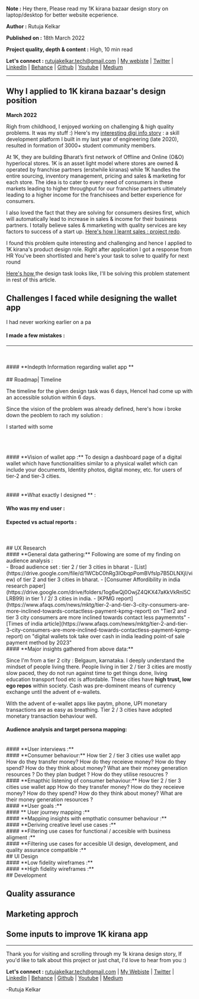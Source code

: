 **Note :** Hey there, Please read my 1K kirana bazaar design story on laptop/desktop for better website ecperience.

**Author :** Rutuja Kelkar

**Published on :** 18th March 2022

**Project quality, depth & content :** High, 10 min read

**Let's connect :** 
<rutujakelkar.tech@gmail.com> | [My webiste](https://www.rutujakelkar.com/) | [Twitter](https://twitter.com/therutujakelkar) | [Linkedln](https://www.linkedin.com/in/rutuja-kelkar/) | [Behance](https://www.behance.net/RutujaKelkarDesigns) | [Github](https://github.com/Rutuja-Kelkar) | [Youtube](https://www.youtube.com/channel/UCiqB7um9VmhUrFlUv-6X4LQ) | [Medium](https://medium.com/@Rutuja.Kelkar)

**********************************************************************************************************************************************************************************

## Why I applied to 1K kirana bazaar's design position 
**March 2022**

Righ from childhood, I enjoyed working on challenging & high quality problems. It was my stuff :)
Here's my [interesting digi info story](https://www.rutujakelkar.com/) : a skill development platform I built in my last year of engineering (late 2020), resulted in formation of 3000+ student community members. 

At 1K, they are building Bharat’s first network of Offline and Online (O&O) hyperlocal stores. 1K is an asset light model where stores are owned & operated by franchise partners (erstwhile kiranas) while 1K handles the entire sourcing, inventory management, pricing and sales & marketing for each store. The idea is to cater to every need of consumers in these markets leading to higher throughput for our franchise partners ultimately leading to a higher income for the franchisees and better experience for consumers.

I also loved the fact that they are solving for consumers desires first, which will automatically lead to increase in sales & income for their business partners. I totally believe sales & mmarketing with quality services are key factors to success of a start up. [Here's how I learnt sales : project redo](https://rutuja-kelkar.github.io/redo/).

I found this problem quite interesting and challenging and hence I applied to 1K kirana's product design role. Right after application I got a response from HR You've been shortlisted and here's your task to solve to qualify for next round 

[Here's how ](https://rutuja-kelkar.github.io/redo/) the design task looks like, I'll be solving this problem statement in rest of this article.

  
## Challenges I faced while designing the wallet app
I had never working earlier on a pa
  
 
  
#### **I made a few mistakes :** 
 

**************************************************************************************************************************************************************************
<br>
<br>
#### **Indepth Information regarding wallet app **
<br>
<br>
## Roadmap| Timeline 

The timeline for the given design task was 6 days, HenceI had come up with an accessible solution within 6 days.

Since the vision of the problem was already defined, here's how i broke down the peoblem to rach my solution :

I started with some 
  
 
<br>
<br>
<br>
#### **Vision of wallet app :**
To design a dashboard page of a digital wallet which have functionalities similar to a
physical wallet which can include your documents, Identity photos, digital money,
etc. for users of tier-2 and tier-3 cities.
<br>
<br>
<br>
####  **What exactly I designed ** :

#### **Who was my end user** :


#### **Expected vs actual reports** :
<br>
<br>
## UX Research
<br>
#### **General data gathering:**
Following are some of my finding on audience analysis :<br />
- Broad audience set : tier 2 / tier 3 cities in bharat
- [List](https://drive.google.com/file/d/1WCbC0hRg3lObqpPomBVfsIp7B5DLNXjI/view) of tier 2 and tier 3 cities in bharat.
- [Consumer Affordibility in india research paper](https://drive.google.com/drive/folders/1og6wQj0OwjZ4QKX47aKkVkRnl5CLRB99) in tier 1 / 2/ 3 cities in india.
- [KPMG report](https://www.afaqs.com/news/mktg/tier-2-and-tier-3-city-consumers-are-more-inclined-towards-contactless-payment-kpmg-report) on "Tier2 and tier 3 city consumers are more inclined towards contact less paymemnts" 
- [Times of india article](https://www.afaqs.com/news/mktg/tier-2-and-tier-3-city-consumers-are-more-inclined-towards-contactless-payment-kpmg-report) on "digital wallets tok take over cash in india leading point-of sale payment method by 2023"

<br>
#### **Major insights gathered from above data:**

Since I'm from a tier 2 city : Belgaum, karnataka. I deeply understand the mindset of people living there. People living in tier 2 / tier 3 cities are mostly slow paced, they do not run against time to get things done, living education transport food etc is affordable. These cities have **high trust, low ego repos** within society. Cash was pre-dominent means of currency exchange until the advent of e-wallets.

With the advent of e-wallet apps like paytm, phone, UPI monetary transactions are as easy as breathing. Tier 2 / 3 cities have adopted monetary transaction behaviour well. 
<br>
#### **Audience analysis and target persona mapping:**
<br>
#### **User interviews :**
<br>
#### **Consumer behaviour:**
How tier 2 / tier 3 cities use wallet app 
How do they transfer money?
How do they receieve money?
How do they spend?
How do they think about money?
What are their money generation resources ?
Do they plan budget ?
How do they utilise resoucres ?
<br>
#### **Emapthic listening of consumer behaviour:**
How tier 2 / tier 3 cities use wallet app 
How do they transfer money?
How do they receieve money?
How do they spend?
How do they think about money?
What are their money generation resources ?
<br>
#### **User goals :**
<br>
#### ** User journey mapping :**
<br>
#### **Mapping insights with empthatic consumer behaviour :**
<br>
#### **Deriving creative level use cases :**
<br>
#### **Filtering use cases for functional / accesible with business aligment :**
<br>
#### **Filtering use cases for accesible UI design, development, and quality assurance compatible :**
<br>
## UI Design
<br>
#### **Low fidelity wireframes :**
<br>
#### **High fidelity wireframes :**
<br>
## Development 

## Quality assurance

## Marketing approch

## Some inputs to improve 1K kirana app 


**************************************************************************************************************************************************************************
Thank you for visiting and scrolling through my 1k kirana design story, If you'd like to talk about this project or just chat, I'd love to hear from you :)


**Let's connect :** 
<rutujakelkar.tech@gmail.com> | [My Webiste](https://www.rutujakelkar.com/) | [Twitter](https://twitter.com/therutujakelkar) | [Linkedln](https://www.linkedin.com/in/rutuja-kelkar/) | [Behance](https://www.behance.net/RutujaKelkarDesigns) | [Github](https://github.com/Rutuja-Kelkar) | [Youtube](https://www.youtube.com/channel/UCiqB7um9VmhUrFlUv-6X4LQ) | [Medium](https://medium.com/@Rutuja.Kelkar)

-Rutuja Kelkar
